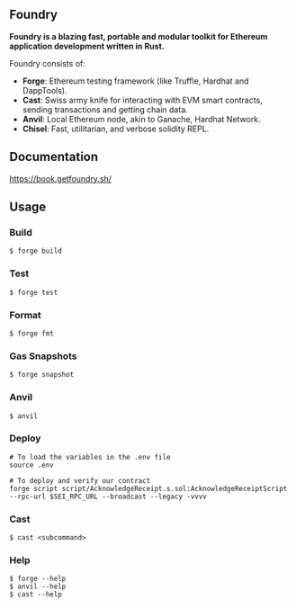 ## Foundry

**Foundry is a blazing fast, portable and modular toolkit for Ethereum application development written in Rust.**

Foundry consists of:

-   **Forge**: Ethereum testing framework (like Truffle, Hardhat and DappTools).
-   **Cast**: Swiss army knife for interacting with EVM smart contracts, sending transactions and getting chain data.
-   **Anvil**: Local Ethereum node, akin to Ganache, Hardhat Network.
-   **Chisel**: Fast, utilitarian, and verbose solidity REPL.

## Documentation

https://book.getfoundry.sh/

## Usage

### Build

```shell
$ forge build
```

### Test

```shell
$ forge test
```

### Format

```shell
$ forge fmt
```

### Gas Snapshots

```shell
$ forge snapshot
```

### Anvil

```shell
$ anvil
```

### Deploy

```shell
# To load the variables in the .env file
source .env

# To deploy and verify our contract
forge script script/AcknowledgeReceipt.s.sol:AcknowledgeReceiptScript --rpc-url $SEI_RPC_URL --broadcast --legacy -vvvv
```

### Cast

```shell
$ cast <subcommand>
```

### Help

```shell
$ forge --help
$ anvil --help
$ cast --help
```
